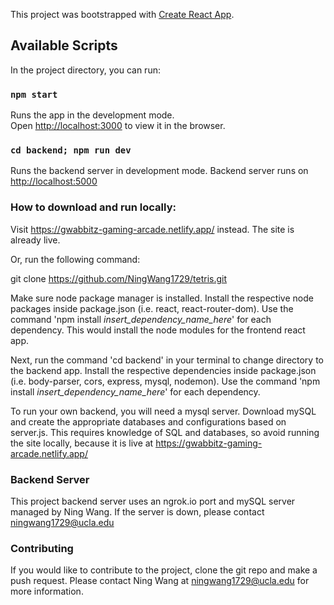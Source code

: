 This project was bootstrapped with [Create React App](https://github.com/facebook/create-react-app).

## Available Scripts

In the project directory, you can run:

### `npm start`

Runs the app in the development mode.<br />
Open [http://localhost:3000](http://localhost:3000) to view it in the browser.

### `cd backend; npm run dev`

Runs the backend server in development mode.
Backend server runs on [http://localhost:5000](http://localhost:5000)

### How to download and run locally:

Visit https://gwabbitz-gaming-arcade.netlify.app/ instead. The site is already live.

Or, run the following command:

git clone https://github.com/NingWang1729/tetris.git

Make sure node package manager is installed.
Install the respective node packages inside package.json (i.e. react, react-router-dom).
Use the command 'npm install *insert_dependency_name_here*' for each dependency.
This would install the node modules for the frontend react app.

Next, run the command 'cd backend' in your terminal to change directory to the backend app.
Install the respective dependencies inside package.json (i.e. body-parser, cors, express, mysql, nodemon).
Use the command 'npm install *insert_dependency_name_here*' for each dependency.

To run your own backend, you will need a mysql server. Download mySQL and create the appropriate databases and configurations based on server.js.
This requires knowledge of SQL and databases, so avoid running the site locally, because it is live at https://gwabbitz-gaming-arcade.netlify.app/

### Backend Server

This project backend server uses an ngrok.io port and mySQL server managed by Ning Wang.
If the server is down, please contact ningwang1729@ucla.edu

### Contributing

If you would like to contribute to the project, clone the git repo and make a push request. Please contact Ning Wang at ningwang1729@ucla.edu for more information.
